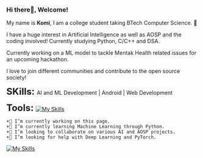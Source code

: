 ### Hi there👋, Welcome!

My name is **Komi**, I am a college student taking BTech Computer Science. 🏫

I have a huge interest in Artificial Intelligence as well as AOSP and the coding involved! Currently studying Python, C/C++ and DSA.

Currently working on a ML model to tackle Mentak Health related issues for an upcoming hackathon.

I love to join different communities and contribute to the open source society!

<span style="font-size: 24px; font-weight: bold;">SKills: </span>
AI and ML Development | Android | Web Development 

<span style="font-size: 24px; font-weight: bold;">Tools:  </span>
[![My Skills](https://skillicons.dev/icons?i=py,c,cpp,html,css)](https://skillicons.dev)

    +🔭 I’m currently working on this page.
    +🌱 I’m currently learning Machine Learning through Python.
    +👯 I’m looking to collaborate on various AI and AOSP projects.
    +🤔 I’m looking for help with Deep Learning and PyTorch.  
[![My Skills](https://skillicons.dev/icons?i=linkedin,github,instagram,twitter)](https://skillicons.dev)
   <!-- +📫 How to reach me: -->
<!--
**uv547756/uv547756** is a ✨ _special_ ✨ repository because its `README.md` (this file) appears on your GitHub profile.

Here are some ideas to get you started:

- 🔭 I’m currently working on ...
- 🌱 I’m currently learning ...
- 👯 I’m looking to collaborate on ...
- 🤔 I’m looking for help with ...
- 💬 Ask me about ...
- 📫 How to reach me: ...
- 😄 Pronouns: ...
- ⚡ Fun fact: ...
-->
